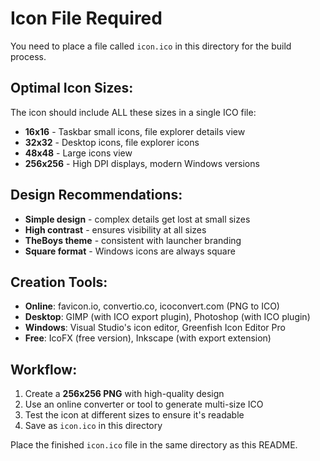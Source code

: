 # Icon File Required

You need to place a file called `icon.ico` in this directory for the build process.

## Optimal Icon Sizes:
The icon should include ALL these sizes in a single ICO file:
- **16x16** - Taskbar small icons, file explorer details view
- **32x32** - Desktop icons, file explorer icons
- **48x48** - Large icons view
- **256x256** - High DPI displays, modern Windows versions

## Design Recommendations:
- **Simple design** - complex details get lost at small sizes
- **High contrast** - ensures visibility at all sizes
- **TheBoys theme** - consistent with launcher branding
- **Square format** - Windows icons are always square

## Creation Tools:
- **Online**: favicon.io, convertio.co, icoconvert.com (PNG to ICO)
- **Desktop**: GIMP (with ICO export plugin), Photoshop (with ICO plugin)
- **Windows**: Visual Studio's icon editor, Greenfish Icon Editor Pro
- **Free**: IcoFX (free version), Inkscape (with export extension)

## Workflow:
1. Create a **256x256 PNG** with high-quality design
2. Use an online converter or tool to generate multi-size ICO
3. Test the icon at different sizes to ensure it's readable
4. Save as `icon.ico` in this directory

Place the finished `icon.ico` file in the same directory as this README.